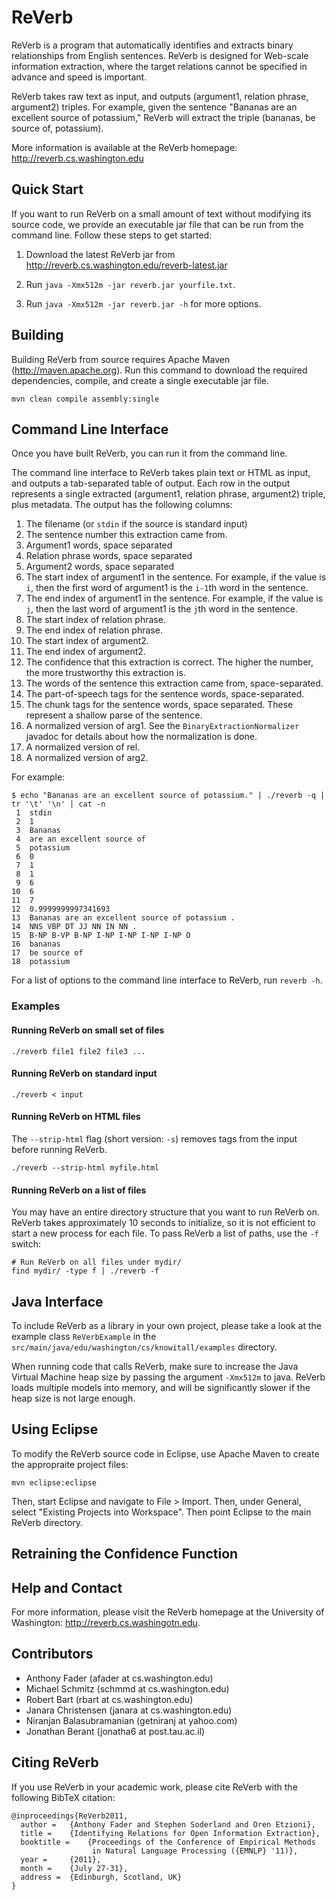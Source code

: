 # ReVerb

ReVerb is a program that automatically identifies and extracts binary relationships from English sentences. ReVerb is designed for Web-scale information extraction, where the target relations cannot be specified in advance and speed is important. 

ReVerb takes raw text as input, and outputs (argument1, relation phrase, argument2) triples. For example, given the sentence "Bananas are an excellent source of potassium," ReVerb will extract the triple (bananas, be source of, potassium). 

More information is available at the ReVerb homepage: <http://reverb.cs.washington.edu>

## Quick Start
If you want to run ReVerb on a small amount of text without modifying its source code, we provide an executable jar file that can be run from the command line. Follow these steps to get started:

1.  Download the latest ReVerb jar from <http://reverb.cs.washington.edu/reverb-latest.jar>

2.  Run `java -Xmx512m -jar reverb.jar yourfile.txt`.

3.  Run `java -Xmx512m -jar reverb.jar -h` for more options.

## Building
Building ReVerb from source requires Apache Maven (<http://maven.apache.org>). Run this command to download the required dependencies, compile, and create a single executable jar file.

    mvn clean compile assembly:single

## Command Line Interface
Once you have built ReVerb, you can run it from the command line.

The command line interface to ReVerb takes plain text or HTML as input, and outputs a tab-separated table of output. Each row in the output represents a single extracted (argument1, relation phrase, argument2) triple, plus metadata. The output has the following columns:

1. The filename (or `stdin` if the source is standard input)
2. The sentence number this extraction came from. 
3. Argument1 words, space separated
4. Relation phrase words, space separated
5. Argument2 words, space separated
6. The start index of argument1 in the sentence. For example, if the value is `i`, then the first word of argument1 is the `i-1`th word in the sentence.
7. The end index of argument1 in the sentence. For example, if the value is `j`, then the last word of argument1 is the `j`th word in the sentence.
8. The start index of relation phrase.
9. The end index of relation phrase.
10. The start index of argument2.
11. The end index of argument2.
12. The confidence that this extraction is correct. The higher the number, the more trustworthy this extraction is.
13. The words of the sentence this extraction came from, space-separated.
14. The part-of-speech tags for the sentence words, space-separated. 
15. The chunk tags for the sentence words, space separated. These represent a shallow parse of the sentence. 
16. A normalized version of arg1. See the `BinaryExtractionNormalizer` javadoc for details about how the normalization is done.
17. A normalized version of rel.
18. A normalized version of arg2.

For example:

    $ echo "Bananas are an excellent source of potassium." | ./reverb -q | tr '\t' '\n' | cat -n
     1  stdin
     2  1
     3  Bananas
     4  are an excellent source of
     5  potassium
     6  0
     7  1
     8  1
     9  6
    10  6
    11  7
    12  0.9999999997341693
    13  Bananas are an excellent source of potassium .
    14  NNS VBP DT JJ NN IN NN .
    15  B-NP B-VP B-NP I-NP I-NP I-NP I-NP O
    16  bananas
    17  be source of
    18  potassium

For a list of options to the command line interface to ReVerb, run `reverb -h`. 

### Examples

#### Running ReVerb on small set of files
    ./reverb file1 file2 file3 ...

#### Running ReVerb on standard input
    ./reverb < input

#### Running ReVerb on HTML files
The `--strip-html` flag (short version: `-s`) removes tags from the input before running ReVerb. 

    ./reverb --strip-html myfile.html

#### Running ReVerb on a list of files
You may have an entire directory structure that you want to run ReVerb on. ReVerb takes approximately 10 seconds to initialize, so it is not efficient to start a new process for each file. To pass ReVerb a list of paths, use the `-f` switch:

    # Run ReVerb on all files under mydir/
    find mydir/ -type f | ./reverb -f

## Java Interface
To include ReVerb as a library in your own project, please take a look at the example class `ReVerbExample` in the `src/main/java/edu/washington/cs/knowitall/examples` directory. 

When running code that calls ReVerb, make sure to increase the Java Virtual Machine heap size by passing the argument `-Xmx512m` to java. ReVerb loads multiple models into memory, and will be significantly slower if the heap size is not large enough.

## Using Eclipse
To modify the ReVerb source code in Eclipse, use Apache Maven to create the appropraite project files:

    mvn eclipse:eclipse

Then, start Eclipse and navigate to File > Import. Then, under General, select "Existing Projects into Workspace". Then point Eclipse to the main ReVerb directory.

## Retraining the Confidence Function

## Help and Contact
For more information, please visit the ReVerb homepage at the University of Washington: <http://reverb.cs.washingotn.edu>.

## Contributors
* Anthony Fader (afader at cs.washington.edu)
* Michael Schmitz (schmmd at cs.washington.edu)
* Robert Bart (rbart at cs.washington.edu)
* Janara Christensen (janara at cs.washington.edu)
* Niranjan Balasubramanian (getniranj at yahoo.com)
* Jonathan Berant (jonatha6 at post.tau.ac.il)

## Citing ReVerb
If you use ReVerb in your academic work, please cite ReVerb with the following BibTeX citation:

    @inproceedings{ReVerb2011,
      author =   {Anthony Fader and Stephen Soderland and Oren Etzioni},
      title =    {Identifying Relations for Open Information Extraction},
      booktitle =    {Proceedings of the Conference of Empirical Methods
                      in Natural Language Processing ({EMNLP} '11)},
      year =     {2011},
      month =    {July 27-31},
      address =  {Edinburgh, Scotland, UK}
    }
